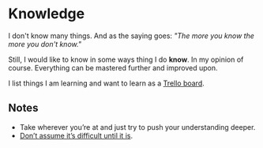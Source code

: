 # Knowledge
I don't know many things. And as the saying goes: _"The more you know the more you don't know."_

Still, I would like to know in some ways thing I do __know__. In my opinion of course. Everything can be mastered further and improved upon.

I list things I am learning and want to learn as a [Trello board](https://trello.com/b/cu32qF3q).

## Notes
- Take wherever you’re at and just try to push your understanding deeper.
- [Don’t assume it’s difficult until it is](https://news.ycombinator.com/item?id=10872970).